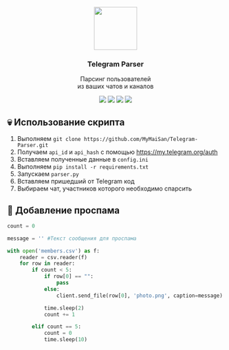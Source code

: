 <p align="center">
    <img src="https://static.tildacdn.com/tild3562-3164-4038-a135-313766303065/la_telegram.png" width="100px"/>
    <h3 align="center">Telegram Parser</h3>
</p>

<p align="center">
  Парсинг пользователей
  <br/>
  из ваших чатов и каналов
</p>

<p align="center">
    <a href="https://t.me/+1uaXH7-nquFjNWJh">
        <img src="https://img.shields.io/badge/telegram-white?style=flat&logo=telegram&logoColor=%23000000&labelColor=%23ffffff&color=%23000000"/></a>
    <a href="https://youtube.com/@communez">
        <img src="https://img.shields.io/badge/youtube-white?style=flat&logo=youtube&logoColor=%23000000&labelColor=%23ffffff&color=%23000000"/></a>
    <a href="https://www.tiktok.com/commune_z">
        <img src="https://img.shields.io/badge/tiktok-white?style=flat&logo=tiktok&logoColor=%23000000&labelColor=%23ffffff&color=%23000000"/></a>
    <a href="https://twitter.com/commune_z">
        <img src="https://img.shields.io/badge/twitter-white?style=flat&logo=twitter&logoColor=%23000000&labelColor=%23ffffff&color=%23000000"/></a>
</p>

## 💀 Использование скрипта

1. Выполняем ```git clone https://github.com/MyMaiSan/Telegram-Parser.git```
2. Получаем ```api_id``` и ```api_hash``` с помощью https://my.telegram.org/auth
3. Вставляем полученные данные в ```config.ini```
4. Выполняем ```pip install -r requirements.txt```
5. Запускаем ```parser.py```
6. Вставляем пришедший от Telegram код
7. Выбираем чат, участников которого необходимо спарсить

## 🔧 Добавление проспама
```python
count = 0

message = '' #Текст сообщения для проспама

with open('members.csv') as f:
    reader = csv.reader(f)
    for row in reader:
        if count < 5:
            if row[0] == "":
                pass
            else:
                client.send_file(row[0], 'photo.png', caption=message) #Вместо photo.png вставь название своей картинки

            time.sleep(2)
            count += 1

        elif count == 5:
            count = 0
            time.sleep(10)
```
